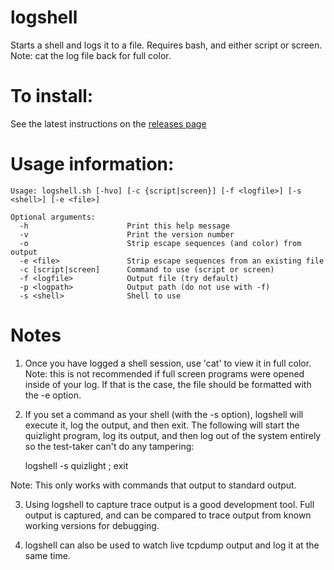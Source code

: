 # logshell
Starts a shell and logs it to a file. Requires bash, and either script or screen. Note: cat the log file back for full color.

# To install:
See the latest instructions on the [releases page](https://github.com/dogoncouch/logshell/releases)

# Usage information:
    Usage: logshell.sh [-hvo] [-c {script|screen}] [-f <logfile>] [-s <shell>] [-e <file>]

    Optional arguments:
      -h                      Print this help message
      -v                      Print the version number
      -o                      Strip escape sequences (and color) from output
      -e <file>               Strip escape sequences from an existing file
      -c [script|screen]      Command to use (script or screen)
      -f <logfile>            Output file (try default)
      -p <logpath>            Output path (do not use with -f)
      -s <shell>              Shell to use

# Notes
1. Once you have logged a shell session, use 'cat' to view it in full color. Note: this is not recommended if full screen programs were opened inside of your log. If that is the case, the file should be formatted with the -e option.

2. If you set a command as your shell (with the -s option), logshell will execute it, log the output, and then exit. The following will start the quizlight program, log its output, and then log out of the system entirely so the test-taker can't do any tampering:

    logshell -s quizlight ; exit

Note: This only works with commands that output to standard output.

3. Using logshell to capture trace output is a good development tool. Full output is captured, and can be compared to trace output from known working versions for debugging.

4. logshell can also be used to watch live tcpdump output and log it at the same time.
